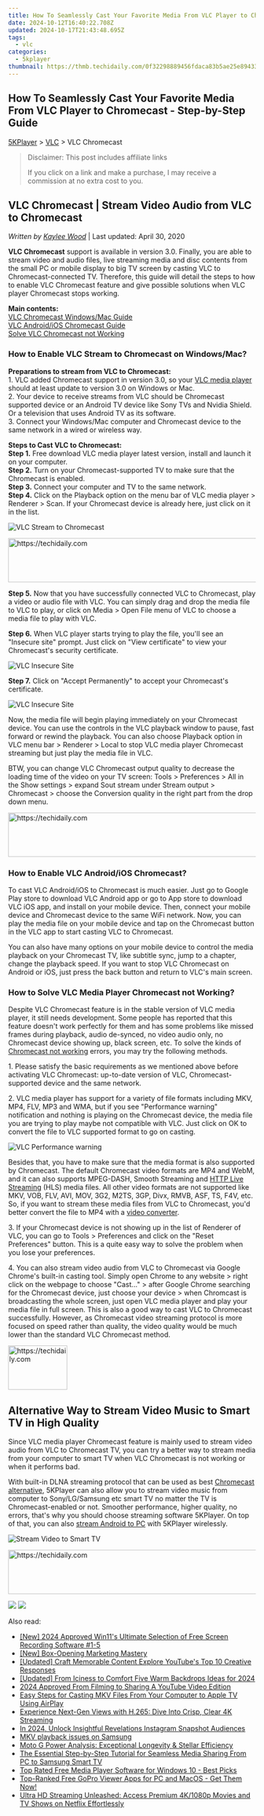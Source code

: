 ```yaml
---
title: How To Seamlessly Cast Your Favorite Media From VLC Player to Chromecast - Step-by-Step Guide
date: 2024-10-12T16:40:22.708Z
updated: 2024-10-17T21:43:48.695Z
tags:
  - vlc
categories:
  - 5kplayer
thumbnail: https://thmb.techidaily.com/0f32298889456fdaca83b5ae25e894332407ac3282ea5f03ad9ab479c2952ec4.jpg
---
```


## How To Seamlessly Cast Your Favorite Media From VLC Player to Chromecast - Step-by-Step Guide

[5KPlayer](https://tools.techidaily.com/5kplayer/products/) \> [VLC](https://tools.techidaily.com/5kplayer/products/) \> VLC Chromecast

>  Disclaimer: This post includes affiliate links
>
>  If you click on a link and make a purchase, I may receive a commission at no extra cost to you.
>

## VLC Chromecast | Stream Video Audio from VLC to Chromecast

 _Written by [Kaylee Wood](https://www.quora.com/profile/Amanda-Hu-21)_ | Last updated: April 30, 2020 

**VLC Chromecast** support is available in version 3.0\. Finally, you are able to stream video and audio files, live streaming media and disc contents from the small PC or mobile display to big TV screen by casting VLC to Chromecast-connected TV. Therefore, this guide will detail the steps to how to enable VLC Chromecast feature and give possible solutions when VLC player Chromecast stops working.

**Main contents:**   
[VLC Chromecast Windows/Mac Guide](https://tools.techidaily.com/5kplayer/products/)  
[VLC Android/iOS Chromecast Guide](https://tools.techidaily.com/5kplayer/products/)  
[Solve VLC Chromecast not Working](https://tools.techidaily.com/5kplayer/products/)

### How to Enable VLC Stream to Chromecast on Windows/Mac?

**Preparations to stream from VLC to Chromecast:**  
 1\. VLC added Chromecast support in version 3.0, so your [VLC media player](https://tools.techidaily.com/5kplayer/products/) should at least update to version 3.0 on Windows or Mac.  
 2\. Your device to receive streams from VLC should be Chromecast supported device or an Android TV device like Sony TVs and Nvidia Shield. Or a television that uses Android TV as its software.  
 3\. Connect your Windows/Mac computer and Chromecast device to the same network in a wired or wireless way.

**Steps to Cast VLC to Chromecast:**  
**Step 1.** Free download VLC media player latest version, install and launch it on your computer.  
**Step 2.** Turn on your Chromecast-supported TV to make sure that the Chromecast is enabled.  
**Step 3.** Connect your computer and TV to the same network.  
**Step 4.** Click on the Playback option on the menu bar of VLC media player > Renderer > Scan. If your Chromecast device is already here, just click on it in the list.

![VLC Stream to Chromecast](https://www.5kplayer.com/vlc/img/vlc-chromecast.jpg) 

<!-- affiliate ads begin -->
<a href="https://appsumo.8odi.net/c/5597632/2129740/7443" target="_top" id="2129740">
  <img src="//a.impactradius-go.com/display-ad/7443-2129740" border="0" alt="https://techidaily.com" width="728" height="90"/>
</a>
<img height="0" width="0" src="https://appsumo.8odi.net/i/5597632/2129740/7443" style="position:absolute;visibility:hidden;" border="0" />
<!-- affiliate ads end -->

**Step 5.** Now that you have successfully connected VLC to Chromecast, play a video or audio file with VLC. You can simply drag and drop the media file to VLC to play, or click on Media > Open File menu of VLC to choose a media file to play with VLC.

**Step 6.** When VLC player starts trying to play the file, you'll see an "Insecure site" prompt. Just click on "View certificate" to view your Chromecast's security certificate.

![VLC Insecure Site](https://www.5kplayer.com/vlc/img/vlc-insecure-site.jpg) 

**Step 7.** Click on "Accept Permanently" to accept your Chromecast's certificate.

![VLC Insecure Site](https://www.5kplayer.com/vlc/img/vlc-insecure-site-2.jpg) 

Now, the media file will begin playing immediately on your Chromecast device. You can use the controls in the VLC playback window to pause, fast forward or rewind the playback. You can also choose Playback option in VLC menu bar > Renderer > Local to stop VLC media player Chromecast streaming but just play the media file in VLC.

BTW, you can change VLC Chromecast output quality to decrease the loading time of the video on your TV screen: Tools > Preferences > All in the Show settings > expand Sout stream under Stream output > Chromecast > choose the Conversion quality in the right part from the drop down menu.

<!-- affiliate ads begin -->
<a href="https://appsumo.8odi.net/c/5597632/2094419/7443" target="_top" id="2094419">
  <img src="//a.impactradius-go.com/display-ad/7443-2094419" border="0" alt="https://techidaily.com" width="728" height="90"/>
</a>
<img height="0" width="0" src="https://appsumo.8odi.net/i/5597632/2094419/7443" style="position:absolute;visibility:hidden;" border="0" />
<!-- affiliate ads end -->

### How to Enable VLC Android/iOS Chromecast?

To cast VLC Android/iOS to Chromecast is much easier. Just go to Google Play store to download VLC Android app or go to App store to download VLC iOS app, and install on your mobile device. Then, connect your mobile device and Chromecast device to the same WiFi network. Now, you can play the media file on your mobile device and tap on the Chromecast button in the VLC app to start casting VLC to Chromecast.

You can also have many options on your mobile device to control the media playback on your Chromecast TV, like subtitle sync, jump to a chapter, change the playback speed. If you want to stop VLC Chromecast on Android or iOS, just press the back button and return to VLC's main screen.

### How to Solve VLC Media Player Chromecast not Working?

Despite VLC Chromecast feature is in the stable version of VLC media player, it still needs development. Some people has reported that this feature doesn't work perfectly for them and has some problems like missed frames during playback, audio de-synced, no video audio only, no Chromecast device showing up, black screen, etc. To solve the kinds of [Chromecast not working](https://tools.techidaily.com/5kplayer/airplay/) errors, you may try the following methods.

1\. Please satisfy the basic requirements as we mentioned above before activating VLC Chromecast: up-to-date version of VLC, Chromecast-supported device and the same network.

2\. VLC media player has support for a variety of file formats including MKV, MP4, FLV, MP3 and WMA, but if you see "Performance warning" notification and nothing is playing on the Chromecast device, the media file you are trying to play maybe not compatible with VLC. Just click on OK to convert the file to VLC supported format to go on casting.

![VLC Performance warning](https://www.5kplayer.com/vlc/img/vlc-performance-warning.jpg) 

Besides that, you have to make sure that the media format is also supported by Chromecast. The default Chromecast video formats are MP4 and WebM, and it can also supports MPEG-DASH, Smooth Streaming and [HTTP Live Streaming](https://tools.techidaily.com/5kplayer/video-music-player/) (HLS) media files. All other video formats are not supported like MKV, VOB, FLV, AVI, MOV, 3G2, M2TS, 3GP, Divx, RMVB, ASF, TS, F4V, etc. So, if you want to stream these media files from VLC to Chromecast, you'd better convert the file to MP4 with a [video converter](https://tools.techidaily.com/5kplayer/products/).

3\. If your Chromecast device is not showing up in the list of Renderer of VLC, you can go to Tools > Preferences and click on the "Reset Preferences" button. This is a quite easy way to solve the problem when you lose your preferences.

4\. You can also stream video audio from VLC to Chromecast via Google Chrome's built-in casting tool. Simply open Chrome to any website > right click on the webpage to choose "Cast…" > after Google Chrome searching for the Chromecast device, just choose your device > when Chromcast is broadcasting the whole screen, just open VLC media player and play your media file in full screen. This is also a good way to cast VLC to Chromecast successfully. However, as Chromecast video streaming protocol is more focused on speed rather than quality, the video quality would be much lower than the standard VLC Chromecast method. 

<!-- affiliate ads begin -->
<a href="https://aligracehair.sjv.io/c/5597632/2135364/19272" target="_top" id="2135364">
  <img src="//a.impactradius-go.com/display-ad/19272-2135364" border="0" alt="https://techidaily.com" width="120" height="90"/>
</a>
<img height="0" width="0" src="https://aligracehair.sjv.io/i/5597632/2135364/19272" style="position:absolute;visibility:hidden;" border="0" />
<!-- affiliate ads end -->

## Alternative Way to Stream Video Music to Smart TV in High Quality

Since VLC media player Chromecast feature is mainly used to stream video audio from VLC to Chromecast TV, you can try a better way to stream media from your computer to smart TV when VLC Chromecast is not working or when it performs bad.

With built-in DLNA streaming protocol that can be used as best [Chromecast alternative](https://tools.techidaily.com/5kplayer/airplay/), 5KPlayer can also allow you to stream video music from computer to Sony/LG/Samsung etc smart TV no matter the TV is Chromecast-enabled or not. Smoother performance, higher quality, no errors, that's why you should choose streaming software 5KPlayer. On top of that, you can also [stream Android to PC](https://tools.techidaily.com/5kplayer/dlna/) with 5KPlayer wirelessly.

![Stream Video to Smart TV](https://www.5kplayer.com/vlc/../dlna/img/5kplayer-dlna-samsung-tv.png) 

<!-- affiliate ads begin -->
<a href="https://appsumo.8odi.net/c/5597632/2123731/7443" target="_top" id="2123731">
  <img src="//a.impactradius-go.com/display-ad/7443-2123731" border="0" alt="https://techidaily.com" width="728" height="90"/>
</a>
<img height="0" width="0" src="https://appsumo.8odi.net/i/5597632/2123731/7443" style="position:absolute;visibility:hidden;" border="0" />
<!-- affiliate ads end -->

[![](https://www.5kplayer.com/vlc/../button/freedownwhitewin.png)](https://tools.techidaily.com/5kplayer/products/) [![](https://www.5kplayer.com/vlc/../button/freedownbackmac.png)](https://tools.techidaily.com/5kplayer/products/)

<ins class="adsbygoogle"
     style="display:block"
     data-ad-format="autorelaxed"
     data-ad-client="ca-pub-7571918770474297"
     data-ad-slot="1223367746"></ins>

<ins class="adsbygoogle"
     style="display:block"
     data-ad-client="ca-pub-7571918770474297"
     data-ad-slot="8358498916"
     data-ad-format="auto"
     data-full-width-responsive="true"></ins>

<span class="atpl-alsoreadstyle">Also read:</span>
<div><ul>
<li><a href="https://fox-helps.techidaily.com/new-2024-approved-win11s-ultimate-selection-of-free-screen-recording-software-1-5/"><u>[New] 2024 Approved Win11's Ultimate Selection of Free Screen Recording Software #1-5</u></a></li>
<li><a href="https://extra-hints.techidaily.com/new-box-opening-marketing-mastery/"><u>[New] Box-Opening Marketing Mastery</u></a></li>
<li><a href="https://youtube-webster.techidaily.com/ed-craft-memorable-content-explore-youtubes-top-10-creative-responses/"><u>[Updated] Craft Memorable Content Explore YouTube's Top 10 Creative Responses</u></a></li>
<li><a href="https://youtube-web.techidaily.com/ed-from-iciness-to-comfort-five-warm-backdrops-ideas-for-2024/"><u>[Updated] From Iciness to Comfort Five Warm Backdrops Ideas for 2024</u></a></li>
<li><a href="https://youtube-zero.techidaily.com/approved-from-filming-to-sharing-a-youtube-video-edition/"><u>2024 Approved From Filming to Sharing A YouTube Video Edition</u></a></li>
<li><a href="https://media-tips.techidaily.com/easy-steps-for-casting-mkv-files-from-your-computer-to-apple-tv-using-airplay/"><u>Easy Steps for Casting MKV Files From Your Computer to Apple TV Using AirPlay</u></a></li>
<li><a href="https://media-tips.techidaily.com/experience-next-gen-views-with-h265-dive-into-crisp-clear-4k-streaming/"><u>Experience Next-Gen Views with H.265: Dive Into Crisp, Clear 4K Streaming</u></a></li>
<li><a href="https://instagram-videos.techidaily.com/in-2024-unlock-insightful-revelations-instagram-snapshot-audiences/"><u>In 2024, Unlock Insightful Revelations Instagram Snapshot Audiences</u></a></li>
<li><a href="https://review-topics.techidaily.com/mkv-playback-issues-on-samsung-by-aiseesoft-video-converter-play-mkv-on-android/"><u>MKV playback issues on Samsung</u></a></li>
<li><a href="https://buynow-reviews.techidaily.com/moto-g-power-analysis-exceptional-longevity-and-stellar-efficiency/"><u>Moto G Power Analysis: Exceptional Longevity & Stellar Efficiency</u></a></li>
<li><a href="https://media-tips.techidaily.com/the-essential-step-by-step-tutorial-for-seamless-media-sharing-from-pc-to-samsung-smart-tv/"><u>The Essential Step-by-Step Tutorial for Seamless Media Sharing From PC to Samsung Smart TV</u></a></li>
<li><a href="https://media-tips.techidaily.com/top-rated-free-media-player-software-for-windows-10-best-picks/"><u>Top Rated Free Media Player Software for Windows 10 - Best Picks</u></a></li>
<li><a href="https://media-tips.techidaily.com/top-ranked-free-gopro-viewer-apps-for-pc-and-macos-get-them-now/"><u>Top-Ranked Free GoPro Viewer Apps for PC and MacOS - Get Them Now!</u></a></li>
<li><a href="https://media-tips.techidaily.com/ultra-hd-streaming-unleashed-access-premium-4k1080p-movies-and-tv-shows-on-netflix-effortlessly/"><u>Ultra HD Streaming Unleashed: Access Premium 4K/1080p Movies and TV Shows on Netflix Effortlessly</u></a></li>
</ul></div>

